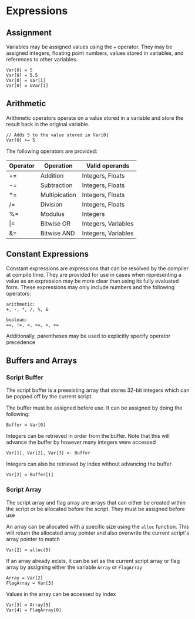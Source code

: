 # Expressions

## Assignment

Variables may be assigned values using the `=` operator. They may be assigned integers, floating point numbers, values stored in variables, and references to other variables.

```
Var[0] = 5
Var[0] = 5.5
Var[0] = Var[1]
Var[0] = &Var[1]
```

## Arithmetic

Arithmetic operators operate on a value stored in a variable and store the result back in the original variable. 

    // Adds 5 to the value stored in Var[0]
    Var[0] += 5

The following operators are provided:

| Operator | Operation | Valid operands |
|----------|-----------|----------------|
| += | Addition | Integers, Floats |
| -= | Subtraction | Integers, Floats |
| *= | Multipication | Integers, Floats |
| /= | Division | Integers, Floats |
| %= | Modulus | Integers |
| \|= | Bitwise OR | Integers, Variables |
| &= | Bitwise AND | Integers, Variables |

## Constant Expressions

Constant expressions are expressions that can be resolved by the compiler at compile time. They are provided for use in cases when representing a value as an expression may be more clear than using its fully evaluated form. These expressions may only include numbers and the following operators:

```
arithmetic:
+, -, *, /, %, &

boolean:
==, !=, <, <=, >, >=
```

Additionally, parentheses may be used to explicitly specify operator precedence

## Buffers and Arrays

### Script Buffer

The script buffer is a preexisting array that stores 32-bit integers which can be popped off by the current script.

The buffer must be assigned before use. It can be assigned by doing the following:

```
Buffer = Var[0]
```

Integers can be retrieved in order from the buffer. Note that this will advance the buffer by however many integers were accessed

```
Var[1], Var[2], Var[3] <- Buffer
```

Integers can also be retrieved by index without advancing the buffer

```
Var[2] = Buffer[1]
```

### Script Array

The script array and flag array are arrays that can either be created within the script or be allocated before the script. They must be assigned before use

An array can be allocated with a specific size using the `alloc` function. This will return the allocated array pointer and also overwrite the current script's array pointer to match

```
Var[2] = alloc(5)
```

If an array already exists, it can be set as the current script array or flag array by assigning either the variable `Array` or `FlagArray`

```
Array = Var[2]
FlagArray = Var[3]
```

Values in the array can be accessed by index

```
Var[3] = Array[5]
Var[4] = FlagArray[0]
```
